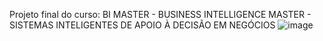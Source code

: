Projeto final do curso: 
BI MASTER - BUSINESS INTELLIGENCE MASTER - SISTEMAS INTELIGENTES DE APOIO À DECISÃO EM NEGÓCIOS 
![image](https://github.com/user-attachments/assets/37dc336f-78d4-4d28-8259-9e88416f1fe0)
